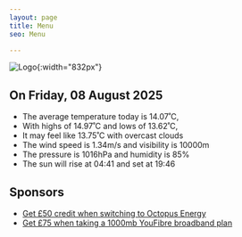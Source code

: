 ```yaml
---
layout: page
title: Menu
seo: Menu

---
```


![Logo](/images/logo.jpg){:width="832px"}

<!-- weather_marker starts -->
## On Friday, 08 August 2025

- The average temperature today is 14.07˚C,
- With highs of 14.97˚C and lows of 13.62˚C,
- It may feel like 13.75˚C with overcast clouds
- The wind speed is 1.34m/s and visibility is 10000m
- The pressure is 1016hPa and humidity is 85%
- The sun will rise at 04:41 and set at 19:46

<!-- weather_marker ends -->

## Sponsors

- [Get £50 credit when switching to Octopus Energy](https://bit.ly/3oD1nnS)
- [Get £75 when taking a 1000mb YouFibre broadband plan](https://aklam.io/91zWhU?)
